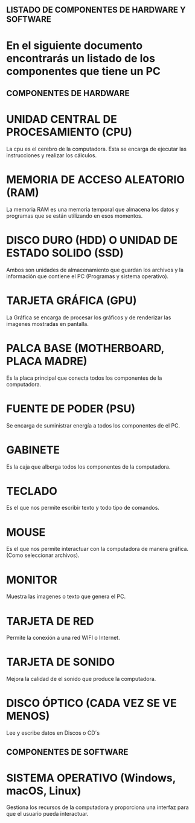 ## LISTADO DE COMPONENTES DE HARDWARE Y SOFTWARE
# En el siguiente documento encontrarás un listado de los componentes que tiene un PC

## COMPONENTES DE HARDWARE

# UNIDAD CENTRAL DE PROCESAMIENTO (CPU)
La cpu es el cerebro de la computadora. Esta se encarga de ejecutar las instrucciones y realizar los cálculos.

# MEMORIA DE ACCESO ALEATORIO (RAM)
La memoria RAM es una memoria temporal que almacena los datos y programas que se están utilizando en esos momentos.

# DISCO DURO (HDD) O UNIDAD DE ESTADO SOLIDO (SSD)
Ambos son unidades de almacenamiento que guardan los archivos y la información que contiene el PC (Programas y sistema operativo).

# TARJETA GRÁFICA (GPU)
La Gráfica se encarga de procesar los gráficos y de renderizar las imagenes mostradas en pantalla.

# PALCA BASE (MOTHERBOARD, PLACA MADRE)
Es la placa principal que conecta todos los componentes de la computadora.

# FUENTE DE PODER (PSU)
Se encarga de suministrar energía a todos los componentes de el PC.

# GABINETE 
Es la caja que alberga todos los componentes de la computadora.

# TECLADO
Es el que nos permite escribir texto y todo tipo de comandos.

# MOUSE
Es el que nos permite interactuar con la computadora de manera gráfica. (Como seleccionar archivos).

# MONITOR
Muestra las imagenes o texto que genera el PC.

# TARJETA DE RED
Permite la conexión a una red WIFI o Internet.

# TARJETA DE SONIDO 
Mejora la calidad de el sonido que produce la computadora.

# DISCO ÓPTICO (CADA VEZ SE VE MENOS)
Lee y escribe datos en Discos o CD´s


## COMPONENTES DE SOFTWARE

# SISTEMA OPERATIVO (Windows, macOS, Linux)
Gestiona los recursos de la computadora y proporciona una interfaz para que el usuario pueda interactuar.
